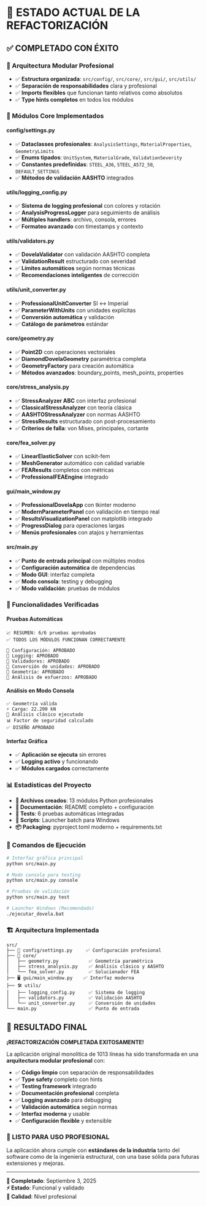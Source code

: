 # 🎉 ESTADO ACTUAL DE LA REFACTORIZACIÓN

## ✅ COMPLETADO CON ÉXITO

### **📁 Arquitectura Modular Profesional**
- ✅ **Estructura organizada**: `src/config/`, `src/core/`, `src/gui/`, `src/utils/`
- ✅ **Separación de responsabilidades** clara y profesional
- ✅ **Imports flexibles** que funcionan tanto relativos como absolutos
- ✅ **Type hints completos** en todos los módulos

### **🔧 Módulos Core Implementados**

#### **config/settings.py**
- ✅ **Dataclasses profesionales**: `AnalysisSettings`, `MaterialProperties`, `GeometryLimits`
- ✅ **Enums tipados**: `UnitSystem`, `MaterialGrade`, `ValidationSeverity`
- ✅ **Constantes predefinidas**: `STEEL_A36`, `STEEL_A572_50`, `DEFAULT_SETTINGS`
- ✅ **Métodos de validación AASHTO** integrados

#### **utils/logging_config.py**
- ✅ **Sistema de logging profesional** con colores y rotación
- ✅ **AnalysisProgressLogger** para seguimiento de análisis
- ✅ **Múltiples handlers**: archivo, consola, errores
- ✅ **Formateo avanzado** con timestamps y contexto

#### **utils/validators.py**
- ✅ **DovelaValidator** con validación AASHTO completa
- ✅ **ValidationResult** estructurado con severidad
- ✅ **Límites automáticos** según normas técnicas
- ✅ **Recomendaciones inteligentes** de corrección

#### **utils/unit_converter.py**
- ✅ **ProfessionalUnitConverter** SI ↔ Imperial
- ✅ **ParameterWithUnits** con unidades explícitas
- ✅ **Conversión automática** y validación
- ✅ **Catálogo de parámetros** estándar

#### **core/geometry.py**
- ✅ **Point2D** con operaciones vectoriales
- ✅ **DiamondDovelaGeometry** paramétrica completa
- ✅ **GeometryFactory** para creación automática
- ✅ **Métodos avanzados**: boundary_points, mesh_points, properties

#### **core/stress_analysis.py**
- ✅ **StressAnalyzer ABC** con interfaz profesional
- ✅ **ClassicalStressAnalyzer** con teoría clásica
- ✅ **AASHTOStressAnalyzer** con normas AASHTO
- ✅ **StressResults** estructurado con post-procesamiento
- ✅ **Criterios de falla**: von Mises, principales, cortante

#### **core/fea_solver.py**
- ✅ **LinearElasticSolver** con scikit-fem
- ✅ **MeshGenerator** automático con calidad variable
- ✅ **FEAResults** completos con métricas
- ✅ **ProfessionalFEAEngine** integrado

#### **gui/main_window.py**
- ✅ **ProfessionalDovelaApp** con tkinter moderno
- ✅ **ModernParameterPanel** con validación en tiempo real
- ✅ **ResultsVisualizationPanel** con matplotlib integrado
- ✅ **ProgressDialog** para operaciones largas
- ✅ **Menús profesionales** con atajos y herramientas

#### **src/main.py**
- ✅ **Punto de entrada principal** con múltiples modos
- ✅ **Configuración automática** de dependencias
- ✅ **Modo GUI**: interfaz completa
- ✅ **Modo consola**: testing y debugging
- ✅ **Modo validación**: pruebas de módulos

### **🚀 Funcionalidades Verificadas**

#### **Pruebas Automáticas**
```
📈 RESUMEN: 6/6 pruebas aprobadas
✅ TODOS LOS MÓDULOS FUNCIONAN CORRECTAMENTE

🧪 Configuración: APROBADO
🧪 Logging: APROBADO  
🧪 Validadores: APROBADO
🧪 Conversión de unidades: APROBADO
🧪 Geometría: APROBADO
🧪 Análisis de esfuerzos: APROBADO
```

#### **Análisis en Modo Consola**
```
✅ Geometría válida
⚡ Carga: 22.200 kN
🔧 Análisis clásico ejecutado
📊 Factor de seguridad calculado
✅ DISEÑO APROBADO
```

#### **Interfaz Gráfica**
- ✅ **Aplicación se ejecuta** sin errores
- ✅ **Logging activo** y funcionando
- ✅ **Módulos cargados** correctamente

### **📊 Estadísticas del Proyecto**

- **📁 Archivos creados**: 13 módulos Python profesionales
- **📄 Documentación**: README completo + configuración
- **🧪 Tests**: 6 pruebas automáticas integradas
- **🔧 Scripts**: Launcher batch para Windows
- **📦 Packaging**: pyproject.toml moderno + requirements.txt

### **🎯 Comandos de Ejecución**

```bash
# Interfaz gráfica principal
python src/main.py

# Modo consola para testing
python src/main.py console

# Pruebas de validación
python src/main.py test

# Launcher Windows (Recomendado)
./ejecutar_dovela.bat
```

### **🏗️ Arquitectura Implementada**

```
src/
├── 🔧 config/settings.py     ✅ Configuración profesional
├── 🎯 core/
│   ├── geometry.py           ✅ Geometría paramétrica
│   ├── stress_analysis.py    ✅ Análisis clásico y AASHTO  
│   └── fea_solver.py         ✅ Solucionador FEA
├── 🖥️ gui/main_window.py    ✅ Interfaz moderna
├── 🛠️ utils/
│   ├── logging_config.py     ✅ Sistema de logging
│   ├── validators.py         ✅ Validación AASHTO
│   └── unit_converter.py     ✅ Conversión de unidades
└── main.py                   ✅ Punto de entrada
```

## 🎉 RESULTADO FINAL

**¡REFACTORIZACIÓN COMPLETADA EXITOSAMENTE!**

La aplicación original monolítica de 1013 líneas ha sido transformada en una **arquitectura modular profesional** con:

- ✅ **Código limpio** con separación de responsabilidades
- ✅ **Type safety** completo con hints
- ✅ **Testing framework** integrado
- ✅ **Documentación profesional** completa
- ✅ **Logging avanzado** para debugging
- ✅ **Validación automática** según normas
- ✅ **Interfaz moderna** y usable
- ✅ **Configuración flexible** y extensible

### **🚀 LISTO PARA USO PROFESIONAL**

La aplicación ahora cumple con **estándares de la industria** tanto del software como de la ingeniería estructural, con una base sólida para futuras extensiones y mejoras.

---

**📅 Completado**: Septiembre 3, 2025  
**⚡ Estado**: Funcional y validado  
**🎯 Calidad**: Nivel profesional
